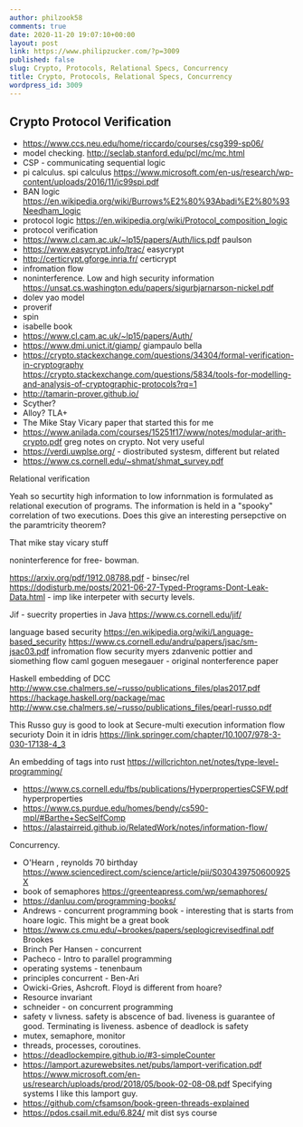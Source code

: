 ```yaml
---
author: philzook58
comments: true
date: 2020-11-20 19:07:10+00:00
layout: post
link: https://www.philipzucker.com/?p=3009
published: false
slug: Crypto, Protocols, Relational Specs, Concurrency
title: Crypto, Protocols, Relational Specs, Concurrency
wordpress_id: 3009
---
```


## Crypto Protocol Verification

  * https://www.ccs.neu.edu/home/riccardo/courses/csg399-sp06/
  * model checking. http://seclab.stanford.edu/pcl/mc/mc.html
  * CSP - communicating sequential logic
  * pi calculus. spi calculus https://www.microsoft.com/en-us/research/wp-content/uploads/2016/11/ic99spi.pdf
  * BAN logic https://en.wikipedia.org/wiki/Burrows%E2%80%93Abadi%E2%80%93Needham_logic
  * protocol logic  https://en.wikipedia.org/wiki/Protocol_composition_logic
  * protocol verification
  * https://www.cl.cam.ac.uk/~lp15/papers/Auth/lics.pdf paulson 
  * https://www.easycrypt.info/trac/ easycrypt
  * http://certicrypt.gforge.inria.fr/ certicrypt
  * infromation flow
  * noninterference. Low and high security information https://unsat.cs.washington.edu/papers/sigurbjarnarson-nickel.pdf
  * dolev yao model
  * proverif
  * spin
  * isabelle book 
  * https://www.cl.cam.ac.uk/~lp15/papers/Auth/
  * https://www.dmi.unict.it/giamp/ giampaulo bella
  * https://crypto.stackexchange.com/questions/34304/formal-verification-in-cryptography https://crypto.stackexchange.com/questions/5834/tools-for-modelling-and-analysis-of-cryptographic-protocols?rq=1
  * http://tamarin-prover.github.io/
  * Scyther?
  * Alloy? TLA+
  * The Mike Stay Vicary paper that started this for me
  * https://www.anilada.com/courses/15251f17/www/notes/modular-arith-crypto.pdf greg notes on crypto. Not very useful
  * https://verdi.uwplse.org/ - diostributed systesm, different but related
  * https://www.cs.cornell.edu/~shmat/shmat_survey.pdf






Relational verification

Yeah so securtity high information to low infornmation is formulated as relational execution of programs. The information is held in a "spooky" correlation of two executions. Does this give an interesting persepctive on the paramtricity theorem?

That mike stay vicary stuff

noninterference for free- bowman.

https://arxiv.org/pdf/1912.08788.pdf - binsec/rel
https://dodisturb.me/posts/2021-06-27-Typed-Programs-Dont-Leak-Data.html - imp like interpeter with securty levels.

Jif - suecrity properties in Java https://www.cs.cornell.edu/jif/

language based security https://en.wikipedia.org/wiki/Language-based_security https://www.cs.cornell.edu/andru/papers/jsac/sm-jsac03.pdf
infromation flow security
myers zdanvenic
pottier and siomething flow caml
goguen mesegauer - original nonterference paper



Haskell embedding of DCC
http://www.cse.chalmers.se/~russo/publications_files/plas2017.pdf
https://hackage.haskell.org/package/mac
http://www.cse.chalmers.se/~russo/publications_files/pearl-russo.pdf

This Russo guy is good to look at
Secure-multi execution
information flow securioty
Doin it in idris https://link.springer.com/chapter/10.1007/978-3-030-17138-4_3

An embedding of tags into rust
https://willcrichton.net/notes/type-level-programming/



  * https://www.cs.cornell.edu/fbs/publications/HyperpropertiesCSFW.pdf hyperproperties
  * https://www.cs.purdue.edu/homes/bendy/cs590-mpl/#Barthe+SecSelfComp
  * https://alastairreid.github.io/RelatedWork/notes/information-flow/





Concurrency. 







  * O'Hearn , reynolds 70 birthday https://www.sciencedirect.com/science/article/pii/S030439750600925X
  * book of semaphores https://greenteapress.com/wp/semaphores/
  * https://danluu.com/programming-books/
  * Andrews - concurrent programming book - interesting that is starts from hoare logic. This might be a great book
  * https://www.cs.cmu.edu/~brookes/papers/seplogicrevisedfinal.pdf Brookes
  * Brinch Per Hansen - concurrent
  * Pacheco - Intro to parallel programming
  * operating systems - tenenbaum
  * principles concurrent - Ben-Ari
  * Owicki-Gries, Ashcroft. Floyd is different from hoare?
  * Resource invariant
  * schneider - on concurrent programming
  * safety v livness. safety is abscence of bad. liveness is guarantee of good. Terminating is liveness. asbence of deadlock is safety
  * mutex, semaphore, monitor
  * threads, processes, coroutines.
  * https://deadlockempire.github.io/#3-simpleCounter
  * https://lamport.azurewebsites.net/pubs/lamport-verification.pdf  https://www.microsoft.com/en-us/research/uploads/prod/2018/05/book-02-08-08.pdf Specifying systems I like this lamport guy. 
  * https://github.com/cfsamson/book-green-threads-explained
  * https://pdos.csail.mit.edu/6.824/ mit dist sys course

